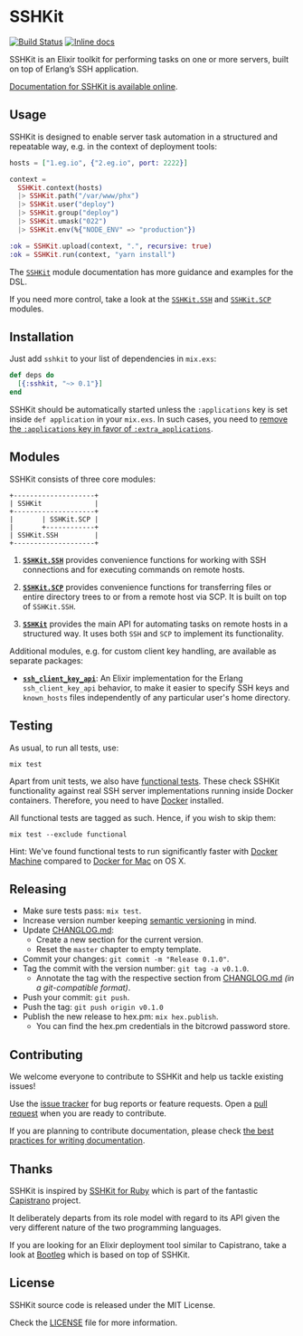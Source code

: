 # SSHKit

[![Build Status](https://travis-ci.org/bitcrowd/sshkit.ex.svg?branch=master)](https://travis-ci.org/bitcrowd/sshkit.ex)
[![Inline docs](https://inch-ci.org/github/bitcrowd/sshkit.ex.svg?branch=master)](https://inch-ci.org/github/bitcrowd/sshkit.ex)

SSHKit is an Elixir toolkit for performing tasks on one or more servers, built on top of Erlang’s SSH application.

[Documentation for SSHKit is available online][docs].

## Usage

SSHKit is designed to enable server task automation in a structured and repeatable way, e.g. in the context of deployment tools:

```elixir
hosts = ["1.eg.io", {"2.eg.io", port: 2222}]

context =
  SSHKit.context(hosts)
  |> SSHKit.path("/var/www/phx")
  |> SSHKit.user("deploy")
  |> SSHKit.group("deploy")
  |> SSHKit.umask("022")
  |> SSHKit.env(%{"NODE_ENV" => "production"})

:ok = SSHKit.upload(context, ".", recursive: true)
:ok = SSHKit.run(context, "yarn install")
```

The [`SSHKit`](https://hexdocs.pm/sshkit/SSHKit.html) module documentation has more guidance and examples for the DSL.

If you need more control, take a look at the [`SSHKit.SSH`](https://hexdocs.pm/sshkit/SSHKit.SSH.html) and [`SSHKit.SCP`](https://hexdocs.pm/sshkit/SSHKit.SCP.html) modules.

## Installation

Just add `sshkit` to your list of dependencies in `mix.exs`:

  ```elixir
  def deps do
    [{:sshkit, "~> 0.1"}]
  end
  ```

SSHKit should be automatically started unless the `:applications` key is set inside `def application` in your `mix.exs`. In such cases, you need to [remove the `:applications` key in favor of `:extra_applications`](https://elixir-lang.org/blog/2017/01/05/elixir-v1-4-0-released/#application-inference).

## Modules

SSHKit consists of three core modules:

```
+--------------------+
| SSHKit             |
+--------------------+
|       | SSHKit.SCP |
|       +------------+
| SSHKit.SSH         |
+--------------------+
```

1. [**`SSHKit.SSH`**](https://hexdocs.pm/sshkit/SSHKit.SSH.html) provides convenience functions for working with SSH connections and for executing commands on remote hosts.

2. [**`SSHKit.SCP`**](https://hexdocs.pm/sshkit/SSHKit.SCP.html) provides convenience functions for transferring files or entire directory trees to or from a remote host via SCP. It is built on top of `SSHKit.SSH`.

3. [**`SSHKit`**](https://hexdocs.pm/sshkit/SSHKit.html) provides the main API for automating tasks on remote hosts in a structured way. It uses both `SSH` and `SCP` to implement its functionality.

Additional modules, e.g. for custom client key handling, are available as separate packages:

* [**`ssh_client_key_api`**](https://hex.pm/packages/ssh_client_key_api): An Elixir implementation for the Erlang `ssh_client_key_api` behavior, to make it easier to specify SSH keys and `known_hosts` files independently of any particular user's home directory.

## Testing

As usual, to run all tests, use:

```shell
mix test
```

Apart from unit tests, we also have [functional tests](https://en.wikipedia.org/wiki/Functional_testing). These check SSHKit functionality against real SSH server implementations running inside Docker containers. Therefore, you need to have [Docker](https://www.docker.com/) installed.

All functional tests are tagged as such. Hence, if you wish to skip them:

```shell
mix test --exclude functional
```

Hint: We've found functional tests to run significantly faster with [Docker Machine](https://docs.docker.com/machine/) compared to [Docker for Mac](https://docs.docker.com/docker-for-mac/) on OS X.

## Releasing

* Make sure tests pass: `mix test`.
* Increase version number keeping [semantic versioning](https://semver.org/) in mind.
* Update [CHANGLOG.md][changelog]:
  * Create a new section for the current version.
  * Reset the `master` chapter to empty template.
* Commit your changes: `git commit -m "Release 0.1.0"`.
* Tag the commit with the version number: `git tag -a v0.1.0`.
  * Annotate the tag with the respective section from [CHANGLOG.md][changelog] *(in a git-compatible format)*.
* Push your commit: `git push`.
* Push the tag: `git push origin v0.1.0`
* Publish the new release to hex.pm: `mix hex.publish`.
  * You can find the hex.pm credentials in the bitcrowd password store.

## Contributing

We welcome everyone to contribute to SSHKit and help us tackle existing issues!

Use the [issue tracker][issues] for bug reports or feature requests. Open a [pull request][pulls] when you are ready to contribute.

If you are planning to contribute documentation, please check [the best practices for writing documentation][writing-docs].

## Thanks

SSHKit is inspired by [SSHKit for Ruby](https://github.com/capistrano/sshkit) which is part of the fantastic [Capistrano](https://github.com/capistrano) project.

It deliberately departs from its role model with regard to its API given the very different nature of the two programming languages.

If you are looking for an Elixir deployment tool similar to Capistrano, take a look at [Bootleg](https://github.com/labzero/bootleg) which is based on top of SSHKit.

## License

SSHKit source code is released under the MIT License.

Check the [LICENSE][license] file for more information.

  [issues]: https://github.com/bitcrowd/sshkit.ex/issues
  [pulls]: https://github.com/bitcrowd/sshkit.ex/pulls
  [docs]: https://hexdocs.pm/sshkit
  [changelog]: ./CHANGELOG.md
  [license]: ./LICENSE
  [writing-docs]: https://hexdocs.pm/elixir/writing-documentation.html
